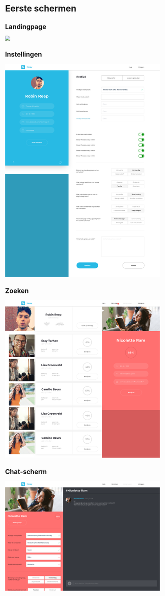 # Eerste schermen

## Landingpage

![](../.gitbook/assets/landingpage%20%281%29.png)

## Instellingen

![](../.gitbook/assets/instellingen.png)

## Zoeken

![](../.gitbook/assets/zoeken.png)

## Chat-scherm

![](../.gitbook/assets/zoeken-copy.png)

